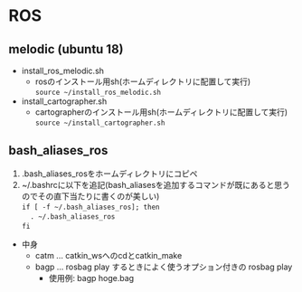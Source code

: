 # ROS

## melodic (ubuntu 18)
- install_ros_melodic.sh
  - rosのインストール用sh(ホームディレクトリに配置して実行)  
  `source ~/install_ros_melodic.sh`
- install_cartographer.sh
  - cartographerのインストール用sh(ホームディレクトリに配置して実行)  
  `source ~/install_cartographer.sh`

## bash_aliases_ros
  1. .bash_aliases_rosをホームディレクトリにコピペ
  2. ~/.bashrcに以下を追記(bash_aliasesを追加するコマンドが既にあると思うのでその直下当たりに書くのが美しい)  
  `if [ -f ~/.bash_aliases_ros]; then`  
  `  . ~/.bash_aliases_ros`  
  `fi`
  - 中身
    - catm ... catkin_wsへのcdとcatkin_make
    - bagp ... rosbag play するときによく使うオプション付きの rosbag play 
      - 使用例: bagp hoge.bag
